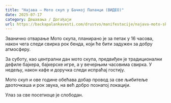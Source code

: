```yaml
---
title: "Најава – Мото скуп у Бачкој Паланци (ВИДЕО)"
date: 2025-07-17
category: Дешавања / Догађаји
url: https://backapalankavesti.com/drustvo/manifestacije/najava-moto-skup-u-backoj-palanci-video/
---
```


Званично отварање Мото скупа, планирано је за петак у 16 часова, након чега следи свирка рок бенда, који ће бити задужен за добру атмосферу.

За суботу, као централни дан мото скупа, предвиђен је традиционални дефиле бајкера, бајкерске игре, а у вечерњим часовима свирка. У недељу, након кафе и доручка следи испраћај гостију.

Мото скуп и ове године обећава добар провод за све љибитеље двоточкаша и рок звука, на већ добро познатој локацији.

Улаз за све посетиоце је слободан.
